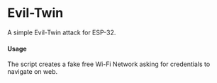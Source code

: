 # Evil-Twin
A simple Evil-Twin attack for ESP-32.

#### Usage
The script creates a fake free Wi-Fi Network asking for credentials to navigate on web.
